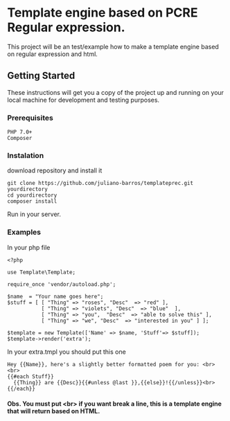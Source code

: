 # Template engine based on PCRE Regular expression.

This project will be an test/example how to make a template engine based on regular expression and html.

## Getting Started

These instructions will get you a copy of the project up and running on your local machine for development and testing purposes. 

### Prerequisites

```
PHP 7.0+
Composer
```

### Instalation

download repository and install it <br>

```
git clone https://github.com/juliano-barros/templateprec.git yourdirectory
cd yourdirectory
composer install
```

Run in your server.


### Examples

In your php file

```
<?php

use Template\Template;

require_once 'vendor/autoload.php';

$name  = "Your name goes here";
$stuff = [ [ "Thing" => "roses", "Desc"  => "red" ],
           [ "Thing" => "violets", "Desc"  => "blue"  ],
           [ "Thing" => "you",  "Desc"  => "able to solve this" ],
           [ "Thing" => "we", "Desc"  => "interested in you" ] ];

$template = new Template(['Name' => $name, 'Stuff'=> $stuff]);
$template->render('extra');
```

In your extra.tmpl you should put this one

```
Hey {{Name}}, here's a slightly better formatted poem for you: <br>
<br>
{{#each Stuff}}
  {{Thing}} are {{Desc}}{{#unless @last }},{{else}}!{{/unless}}<br>
{{/each}}

```

#### Obs. You must put \<br\> if you want break a line, this is a template engine that will return based on HTML.


